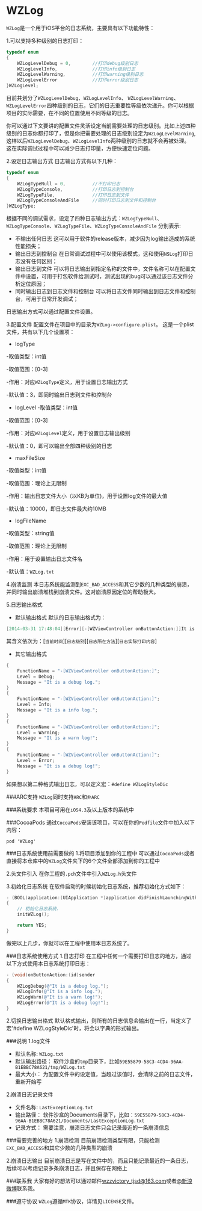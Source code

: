 # WZLog

`WZLog`是一个用于iOS平台的日志系统，主要具有以下功能特性：

1.可以支持多种级别的日志打印：

```objective-c
typedef enum
{
    WZLogLevelDebug = 0,        //打印debug级别日志
    WZLogLevelInfo,             //打印info级别日志
    WZLogLevelWarning,          //打印warning级别日志
    WZLogLevelError             //打印error级别日志
}WZLogLevel;
```

目前共划分了`WZLogLevelDebug`、`WZLogLevelInfo`、
`WZLogLevelWarning`、`WZLogLevelError`四种级别的日志，它们的日志重要性等级依次递升。你可以根据项目的实际需要，在不同的位置使用不同等级的日志。

你可以通过下文要讲的配置文件灵活设定当前需要处理的日志级别。比如上述四种级别的日志你都打印了，但是你把需要处理的日志级别设定为`WZLogLevelWarning`,这样以后`WZLogLevelDebug`、`WZLogLevelInfo`两种级别的日志就不会再被处理。
这在实际调试过程中可以减少日志打印量，方便快速定位问题。

2.设定日志输出方式
日志输出方式有以下几种：
```objective-c
typedef enum
{
    WZLogTypeNull = 0,          //不打印日志
    WZLogTypeConsole,           //打印日志到控制台
    WZLogTypeFile,              //打印日志到文件
    WZLogTypeConsoleAndFile     //同时打印日志到文件和控制台
}WZLogType;
```
根据不同的调试需求，设定了四种日志输出方式：`WZLogTypeNull`、`WZLogTypeConsole`、`WZLogTypeFile`、`WZLogTypeConsoleAndFile`
分别表示:
* 不输出任何日志
这可以用于软件的release版本，减少因为log输出造成的系统性能损失；
* 输出日志到控制台
在日常调试过程中可以使用该模式，这和使用`NSLog`打印日志没有任何区别；
* 输出日志到文件
可以将日志输出到指定名称的文件中，文件名称可以在配置文件中设置，可用于打包软件给测试时，测试出现的bug可以通过该日志文件分析定位原因；
* 同时输出日志到日志文件和控制台
可以将日志文件同时输出到日志文件和控制台，可用于日常开发调试；

日志输出方式可以通过配置文件设置。

3.配置文件
配置文件在项目中的目录为`WZLog->configure.plist`。
这是一个plist文件，共有以下几个设置项：
* logType

-取值类型：int值

-取值范围：[0-3]

-作用：对应`WZLogType`定义，用于设置日志输出方式

-默认值：3，即同时输出日志到文件和控制台

* logLevel
-取值类型：int值

-取值范围：[0-3]

-作用：对应`WZLogLevel`定义，用于设置日志输出级别

-默认值：0，即可以输出全部四种级别的日志

* maxFileSize

-取值类型：int值

-取值范围：理论上无限制

-作用：输出日志文件大小（以KB为单位)，用于设置log文件的最大值

-默认值：10000，即日志文件最大约10MB

* logFileName

-取值类型：string值

-取值范围：理论上无限制

-作用：用于设置输出日志文件名

-默认值：`WZLog.txt`

4.崩溃监测
本日志系统能监测到`EXC_BAD_ACCESS`和其它少数的几种类型的崩溃，并同时输出崩溃堆栈到崩溃文件。这对崩溃原因定位的帮助极大。

5.日志输出格式
* 默认输出格式
默认的日志输出格式为：
```objective-c
[2014-03-31 17:48:04][Error][-[WZViewController onButtonAction:]]It is a debug log!
```
其含义依次为：[`当前时间`][`日志级别`][`日志所在方法`][`日志实际打印内容`]

* 其它输出格式
```objective-c
{
    FunctionName = "-[WZViewController onButtonAction:]";
    Level = Debug;
    Message = "It is a debug log.";
}
{
    FunctionName = "-[WZViewController onButtonAction:]";
    Level = Info;
    Message = "It is a info log.";
}
{
    FunctionName = "-[WZViewController onButtonAction:]";
    Level = Warning;
    Message = "It is a warn log!";
}
{
    FunctionName = "-[WZViewController onButtonAction:]";
    Level = Error;
    Message = "It is a debug log!";
}
```
如果想以第二种格式输出日志，可以定义宏：`#define WZLogStyleDic`

###ARC支持
`WZLog`同时支持`ARC`和`非ARC`


###系统要求
本项目可用在`iOS4.3`及以上版本的系统中

###CocoaPods
通过`CocoaPods`安装该项目，可以在你的`Podfile`文件中加入以下内容：
 ```
pod 'WZLog'
```

###日志系统使用前需要做的
1.将项目添加到你的工程中
可以通过`CocoaPods`或者直接将本仓库中的`WZLog`文件夹下的6个文件全部添加到你的工程中

2.头文件引入
在你工程的`.pch`文件中引入`WZLog.h`头文件

3.初始化日志系统
在软件启动的时候初始化日志系统，推荐初始化方式如下：
```objective-c
- (BOOL)application:(UIApplication *)application didFinishLaunchingWithOptions:(NSDictionary *)launchOptions
{
    // 初始化日志系统.
    initWZLog();

    return YES;
}
```
做完以上几步，你就可以在工程中使用本日志系统了。

###日志系统使用方式
1.日志打印
在工程中任何一个需要打印日志的地方，通过以下方式使用本日志系统打印日志：
```objective-c
- (void)onButtonAction:(id)sender
{
    WZLogDebug(@"It is a debug log.");
    WZLogInfo(@"It is a info log.");
    WZLogWarn(@"It is a warn log!");
    WZLogError(@"It is a debug log!");
}
```
2.切换日志输出格式
默认格式输出，则所有的日志信息会输出在一行，当定义了宏'#define WZLogStyleDic'时，将会以字典的形式输出。

###说明
1.log文件
* 默认名称:
`WZLog.txt`
* 默认输出路径：
软件沙盒的`tmp`目录下，比如`59E55879-58C3-4CD4-96AA-B1EBBC78A621/tmp/WZLog.txt`
* 最大大小：
为配置文件中的设定值，当超过该值时，会清除之前的日志文件，重新开始写

2.崩溃日志记录文件
* 文件名称:
`LastExceptionLog.txt`
* 输出路径：
软件沙盒的Documents目录下，比如：`59E55879-58C3-4CD4-96AA-B1EBBC78A621/Documents/LastExceptionLog.txt`
* 记录方式：
需要注意，崩溃日志文件只会记录最近的一条崩溃信息

###需要完善的地方
1.崩溃检测
目前崩溃检测类型有限，只能检测`EXC_BAD_ACCESS`和其它少数的几种类型的崩溃

2.崩溃日志输出
目前崩溃日志是写在文件中的，而且只能记录最近的一条日志，后续可以考虑记录多条崩溃日志，并且保存在网络上

###联系我
大家有好的想法可以通过邮件<wzzvictory_tjsd@163.com>或者[@新浪微博](http://weibo.com/foogry)联系我。

###遵守协议
`WZLog`遵循`MTK`协议，详情见`LICENSE`文件。
